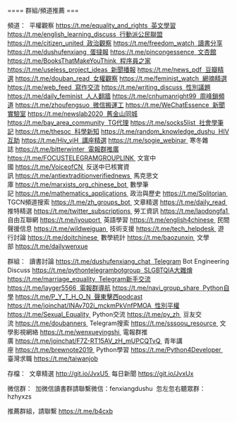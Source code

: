 ==== 群組/頻道推薦 ===

頻道：  平權觀察 https://t.me/equality_and_rights  英文學習 https://t.me/english_learning_discuss  行動派公民聯盟 https://t.me/citizen_united  政治觀察 https://t.me/freedom_watch  讀書分享 https://t.me/dushufenxiang  蛋撻報 https://t.me/pincongessence  文杏館 https://t.me/BooksThatMakeYouThink  程序員之家 https://t.me/useless_project_ideas  新聞播報 https://t.me/news_pdf  豆瓣精選 https://t.me/douban_read  女權觀察 https://t.me/feminist_watch  網摘精選 https://t.me/web_feed  寫作交流 https://t.me/writing_discuss  性別議題 https://t.me/daily_feminist  人人翻牆 https://t.me/cnhumanright99  周峰鎖頻道 https://t.me/zhoufengsuo  微信搬運工 https://t.me/WeChatEssence  新聞實驗室 https://t.me/newslab2020  舊金山同城 https://t.me/bay_area_community  TG代理 https://t.me/socks5list  社會學筆記 https://t.me/thesoc  科學新知 https://t.me/random_knowledge_dushu  HIV互助 https://t.me/Hiv_viH  講座精選 https://t.me/sogie_webinar  寒冬雜誌 https://t.me/bitterwinter  電報群推廣 https://t.me/FOCUSTELEGRAMGROUPLINK  文宣中國 https://t.me/VoiceofCN  反送中已核實資訊 https://t.me/antiextraditionverifiednews  馬克思文庫 https://t.me/marxists_org_chinese_bot  數學筆記 https://t.me/mathematics_applications  政治與歷史 https://t.me/Solitorian  TGCN頻道搜索 https://t.me/zh_groups_bot  文章精選 https://t.me/daily_read  推特精選 https://t.me/twitter_subscriptions  勞工資訊 https://t.me/laodongfa1  自由互聯網 https://t.me/iyouport  英語學習 https://t.me/english4chinese  民間聲援信息 https://t.me/wildweiguan  技術支援 https://t.me/tech_helpdesk  遊行討論 https://t.me/doitchinese  數學統計 https://t.me/baozunxin  文學部 https://t.me/dailywenxue

群組：  讀書討論 https://t.me/dushufenxiang_chat  Telegram Bot Engineering Discuss https://t.me/pythontelegrambotgroup  SLGBTQIA大雜燴 https://t.me/marriage_equality  Telegram新手交流 https://t.me/layger5566  電報群導航 https://t.me/navi_group_share  Python自學 https://t.me/P_Y_T_H_O_N  聲東擊西podcast https://t.me/joinchat/INAv702i_mckmPkVnfPMOA  性別平權 https://t.me/Sexual_Equality  Python交流 https://t.me/py_zh  豆友交流 https://t.me/doubanners  Telegram搜索 https://t.me/sssoou_resource  文學影視網絡 https://t.me/wenxueyingshi  電報群推廣 https://t.me/joinchat/F7Z-RT15AV_zH_mUPCQTvQ  青年講座 https://t.me/brewnote2019  Python學習 https://t.me/Python4Developer  臺灣求職 https://t.me/taiwanjob

存檔：  文章精選 http://git.io/JvxU5  每日新聞 https://git.io/JvxUx

微信群：  加微信讀書群請聯繫微信：fenxiangdushu  忽左忽右聽眾群：hzhyxzs

推薦群組，請聯繫 https://t.me/b4cxb